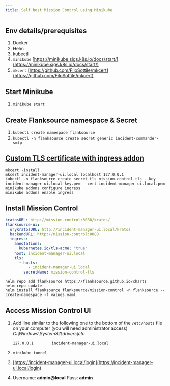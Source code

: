 ```yaml
---
title: Self host Mission Control using Minikube
---
```


## Env details/prerequisites

1. Docker
2. Helm
3. kubectl
4. `minikube` [https://minikube.sigs.k8s.io/docs/start/](https://minikube.sigs.k8s.io/docs/start/)
5. `mkcert` [https://github.com/FiloSottile/mkcert](https://github.com/FiloSottile/mkcert)

## Start Minikube

1. `minikube start`

## Create Flanksource namespace & Secret

1. `kubectl create namespace flanksource`
2. `kubectl -n flanksource create secret generic incident-commander-smtp`

## [Custom TLS certificate with ingress addon](https://minikube.sigs.k8s.io/docs/tutorials/custom_cert_ingress/)

```shell
mkcert -install
mkcert incident-manager-ui.local localhost 127.0.0.1
kubectl -n flanksource create secret tls mission-control-tls --key incident-manager-ui.local-key.pem --cert incident-manager-ui.local.pem
minikube addons configure ingress
minikube addons enable ingress
```

## Install Mission Control

```yaml title="values.yaml"
kratosURL: http://mission-control:8080/kratos/
flanksource-ui:
  oryKratosURL: http://incident-manager-ui.local/kratos
  backendURL: http://mission-control:8080
  ingress:
    annotations:
      kubernetes.io/tls-acme: "true"
    host: incident-manager-ui.local
    tls:
      - hosts:
          - incident-manager-ui.local
        secretName: mission-control-tls
```

```shell
helm repo add flanksource https://flanksource.github.io/charts
helm repo update
helm install flanksource flanksource/mission-control -n flanksource --create-namespace -f values.yaml
```

## Access Mission Control UI

1. Add line similar to the following one to the bottom of the `/etc/hosts` file on your computer (you will need administrator access) *C:\Windows\System32\drivers\etc*

   `127.0.0.1        incident-manager-ui.local`

2. `minikube tunnel`
3. [https://incident-manager-ui.local/login](https://incident-manager-ui.local/login)
4. Username: **admin@local**
   Pass: **admin**
